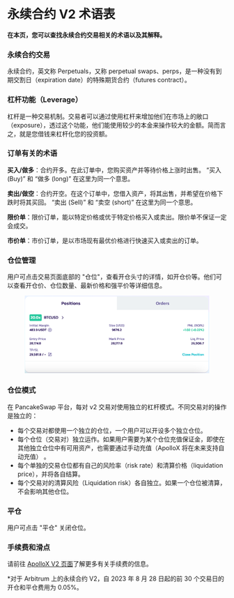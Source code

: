 # 永续合约 V2 术语表

**在本页，您可以查找永续合约交易相关的术语以及其解释。**

### 永续合约交易

永续合约，英文称 Perpetuals，又称 perpetual swaps、perps，是一种没有到期交割日（expiration date）的特殊期货合约（futures contract）。

### **杠杆功能（Leverage）**

杠杆是一种交易机制。交易者可以通过使用杠杆来增加他们在市场上的敞口（exposure），透过这个功能，他们能使用较少的本金来操作较大的金额。简而言之，就是您借钱来杠杆化您的投资额。

### 订单有关的术语

**买入/做多**：合约开多。在此订单中，您购买资产并等待价格上涨时出售。 “买入 (Buy)” 和 “做多 (long)” 在这里为同一个意思。&#x20;

**卖出/做空**：合约开空。在这个订单中，您借入资产，将其出售，并希望在价格下跌时将其买回。 “卖出 (Sell)” 和 “卖空 (short)” 在这里为同一个意思。&#x20;

**限价单**：限价订单，能以特定价格或优于特定价格买入或卖出。限价单不保证一定会成交。

**市价单**：市价订单，是以市场现有最优价格进行快速买入或卖出的订单。

### 仓位管理&#x20;

用户可点击交易页面底部的 "仓位"，查看开仓头寸的详情，如开仓价等。他们可以查看开仓价、仓位数量、最新价格和强平价等详细信息。

<figure><img src="../../../.gitbook/assets/image (220).png" alt=""><figcaption></figcaption></figure>

### 仓位模式&#x20;

在 PancakeSwap 平台，每对 v2 交易对使用独立的杠杆模式。不同交易对的操作是独立的：

* 每个交易对都使用一个独立的仓位，一个用户可以开设多个独立仓位。
* 每个仓位（交易对）独立运作。如果用户需要为某个仓位充值保证金，即使在其他独立仓位中有可用资产，也需要通过手动充值（ApolloX 将在未来支持自动充值） 。
* 每个单独的交易仓位都有自己的风险率（risk rate）和清算价格（liquidation price），并将各自结算。&#x20;
* 每个交易对的清算风险（Liquidation risk）各自独立。如果一个仓位被清算，不会影响其他仓位。

### 平仓

用户可点击 "平仓" 关闭仓位。&#x20;

### 手续费和滑点&#x20;

请前往 [ApolloX V2 页面](https://apollox-finance.gitbook.io/apollox-finance/welcome/trading-v2/faq/fees-and-slippage)了解更多有关手续费的信息。

&#x20;\*对于 Arbitrum 上的永续合约 V2，自 2023 年 8 月 28 日起的前 30 个交易日的开仓和平仓费用为 0.05%。
